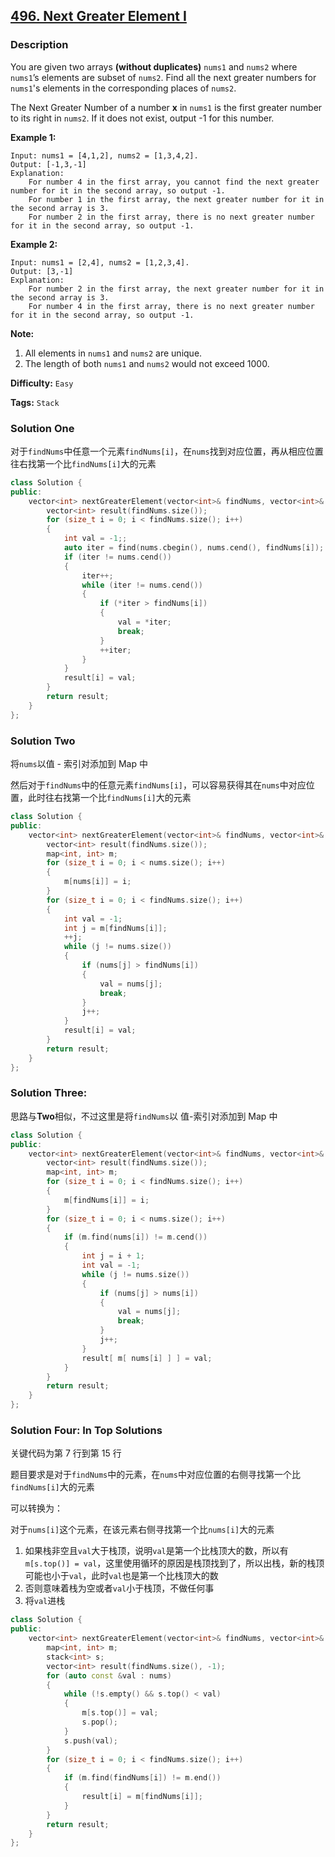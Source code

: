 ## [496. Next Greater Element I](https://leetcode.com/problems/next-greater-element-i/#/description)

### Description

You are given two arrays **(without duplicates)** `nums1` and `nums2` where `nums1`’s elements are subset of `nums2`. Find all the next greater numbers for `nums1`'s elements in the corresponding places of `nums2`.

The Next Greater Number of a number **x** in `nums1` is the first greater number to its right in `nums2`. If it does not exist, output -1 for this number.

**Example 1:**

```
Input: nums1 = [4,1,2], nums2 = [1,3,4,2].
Output: [-1,3,-1]
Explanation:
    For number 4 in the first array, you cannot find the next greater number for it in the second array, so output -1.
    For number 1 in the first array, the next greater number for it in the second array is 3.
    For number 2 in the first array, there is no next greater number for it in the second array, so output -1.
```

**Example 2:**

```
Input: nums1 = [2,4], nums2 = [1,2,3,4].
Output: [3,-1]
Explanation:
    For number 2 in the first array, the next greater number for it in the second array is 3.
    For number 4 in the first array, there is no next greater number for it in the second array, so output -1.
```

**Note:**

1. All elements in `nums1` and `nums2` are unique.
2. The length of both `nums1` and `nums2` would not exceed 1000.

**Difficulty:** `Easy`

**Tags:** `Stack`

### Solution One

对于`findNums`中任意一个元素`findNums[i]`，在`nums`找到对应位置，再从相应位置往右找第一个比`findNums[i]`大的元素

```c++
class Solution {
public:
    vector<int> nextGreaterElement(vector<int>& findNums, vector<int>& nums) {
        vector<int> result(findNums.size());
        for (size_t i = 0; i < findNums.size(); i++)
        {
            int val = -1;;
            auto iter = find(nums.cbegin(), nums.cend(), findNums[i]);
            if (iter != nums.cend())
            {
                iter++;
                while (iter != nums.cend())
                {
                    if (*iter > findNums[i])
                    {
                        val = *iter;
                        break;
                    }
                    ++iter;
                }
            }
            result[i] = val;
        }
        return result;
    }
};
```

### Solution Two

将`nums`以值 - 索引对添加到 Map 中

然后对于`findNums`中的任意元素`findNums[i]`，可以容易获得其在`nums`中对应位置，此时往右找第一个比`findNums[i]`大的元素

```c++
class Solution {
public:
    vector<int> nextGreaterElement(vector<int>& findNums, vector<int>& nums) {
        vector<int> result(findNums.size());
        map<int, int> m;
        for (size_t i = 0; i < nums.size(); i++)
        {
            m[nums[i]] = i;
        }
        for (size_t i = 0; i < findNums.size(); i++)
        {
            int val = -1;
            int j = m[findNums[i]];
            ++j;
            while (j != nums.size())
            {
                if (nums[j] > findNums[i])
                {
                    val = nums[j];
                    break;
                }
                j++;
            }
            result[i] = val;
        }
        return result;
    }
};
```

### Solution Three:

思路与**Two**相似，不过这里是将`findNums`以 值-索引对添加到 Map 中

```c++
class Solution {
public:
    vector<int> nextGreaterElement(vector<int>& findNums, vector<int>& nums) {
        vector<int> result(findNums.size());
        map<int, int> m;
        for (size_t i = 0; i < findNums.size(); i++)
        {
            m[findNums[i]] = i;
        }
        for (size_t i = 0; i < nums.size(); i++)
        {
            if (m.find(nums[i]) != m.cend())
            {
                int j = i + 1;
                int val = -1;
                while (j != nums.size())
                {
                    if (nums[j] > nums[i])
                    {
                        val = nums[j];
                        break;
                    }
                    j++;
                }
                result[ m[ nums[i] ] ] = val;
            }
        }
        return result;
    }
};
```

### Solution Four: In Top Solutions

关键代码为第 7 行到第 15 行

题目要求是对于`findNums`中的元素，在`nums`中对应位置的右侧寻找第一个比`findNums[i]`大的元素

可以转换为：

对于`nums[i]`这个元素，在该元素右侧寻找第一个比`nums[i]`大的元素

1. 如果栈非空且`val`大于栈顶，说明`val`是第一个比栈顶大的数，所以有`m[s.top()] = val`，这里使用循环的原因是栈顶找到了，所以出栈，新的栈顶可能也小于`val`，此时`val`也是第一个比栈顶大的数
2. 否则意味着栈为空或者`val`小于栈顶，不做任何事
3. 将`val`进栈

```c++
class Solution {
public:
    vector<int> nextGreaterElement(vector<int>& findNums, vector<int>& nums) {
        map<int, int> m;
        stack<int> s;
        vector<int> result(findNums.size(), -1);
        for (auto const &val : nums)
        {
            while (!s.empty() && s.top() < val)
            {
                m[s.top()] = val;
                s.pop();
            }
            s.push(val);
        }
        for (size_t i = 0; i < findNums.size(); i++)
        {
            if (m.find(findNums[i]) != m.end())
            {
                result[i] = m[findNums[i]];
            }
        }
        return result;
    }
};
```
